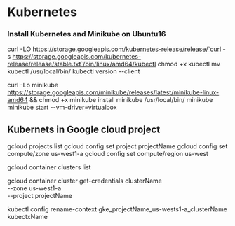 # Kubernetes

### Install Kubernetes and Minikube on Ubuntu16
curl -LO https://storage.googleapis.com/kubernetes-release/release/`curl -s https://storage.googleapis.com/kubernetes-release/release/stable.txt`/bin/linux/amd64/kubectl
chmod +x kubectl
mv kubectl /usr/local/bin/ 
kubectl version --client

curl -Lo minikube https://storage.googleapis.com/minikube/releases/latest/minikube-linux-amd64   && chmod +x minikube
install minikube /usr/local/bin/
minikube
minikube start --vm-driver=virtualbox

## Kubernets in Google cloud project
gcloud projects list
gcloud config set project projectName
gcloud config set compute/zone us-west1-a
gcloud config set compute/region us-west

gcloud container clusters list

gcloud container cluster get-credentials clusterName \
    --zone us-west1-a \
    --project projectName

kubectl config rename-context gke_projectName_us-wests1-a_clusterName kubectxName




